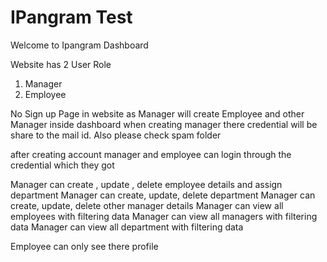# IPangram Test

Welcome to Ipangram Dashboard

Website has 2 User Role

1. Manager
2. Employee

No Sign up Page in website as Manager will create Employee and other Manager inside dashboard when creating manager there credential will be share to the mail id. Also please check spam folder

after creating account manager and employee can login through the credential which they got

Manager can create , update , delete employee details and assign department
Manager can create, update, delete department
Manager can create, update, delete other manager details
Manager can view all employees with filtering data
Manager can view all managers with filtering data
Manager can view all department with filtering data

Employee can only see there profile
